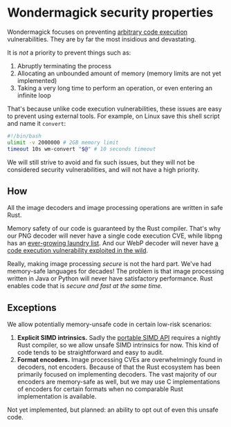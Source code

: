 # Wondermagick security properties

Wondermagick focuses on preventing [arbitrary code execution](https://en.wikipedia.org/wiki/Arbitrary_code_execution) vulnerabilities. They are by far the most insidious and devastating.

It is *not* a priority to prevent things such as:

1. Abruptly terminating the process
1. Allocating an unbounded amount of memory (memory limits are not yet implemented)
1. Taking a very long time to perform an operation, or even entering an infinite loop

That's because unlike code execution vulnerabilities, these issues are easy to prevent using external tools. For example, on Linux save this shell script and name it `convert`:

```bash
#!/bin/bash
ulimit -v 2000000 # 2GB memory limit
timeout 10s wm-convert "$@" # 10 seconds timeout
```

We will still strive to avoid and fix such issues, but they will not be considered security vulnerabilities, and will not have a high priority.

## How

All the image decoders and image processing operations are written in safe Rust.

Memory safety of our code is guaranteed by the Rust compiler. That's why our PNG decoder will never have a single code execution CVE, while libpng has an [ever-growing laundry list](https://cve.mitre.org/cgi-bin/cvekey.cgi?keyword=libpng). And our WebP decoder will never have [a code execution vulnerability exploited in the wild](https://blog.cloudflare.com/uncovering-the-hidden-webp-vulnerability-cve-2023-4863).

Really, making image processing *secure* is not the hard part. We've had memory-safe languages for decades! The problem is that image processing written in Java or Python will never have satisfactory performance. Rust enables code that is *secure and fast at the same time.*

## Exceptions

We allow potentially memory-unsafe code in certain low-risk scenarios:

1. **Explicit SIMD intrinsics.** Sadly the [portable SIMD API](https://doc.rust-lang.org/stable/std/simd/index.html) requires a nightly Rust compiler, so we allow unsafe SIMD intrinsics for now. This kind of code tends to be straightforward and easy to audit.
1. **Format encoders.** Image processing CVEs are overwhelmingly found in decoders, not encoders. Because of that the Rust ecosystem has been primarily focused on implementing decoders. The vast majority of our encoders are memory-safe as well, but we may use C implementations of encoders for certain formats when no comparable Rust implementation is available.

Not yet implemented, but planned: an ability to opt out of even this unsafe code.
